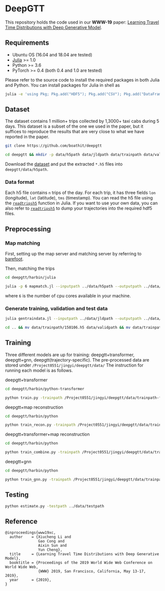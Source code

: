 
# DeepGTT

This repository holds the code used in our **WWW-19** paper: [Learning Travel Time Distributions with Deep Generative Model](http://www.ntu.edu.sg/home/lixiucheng/pdfs/www19-deepgtt.pdf).

## Requirements

* Ubuntu OS (16.04 and 18.04 are tested)
* [Julia](https://julialang.org/downloads/) >= 1.0
* Python >= 3.6
* PyTorch >= 0.4 (both 0.4 and 1.0 are tested)

Please refer to the source code to install the required packages in both Julia and Python. You can install packages for Julia in shell as

```bash
julia -e 'using Pkg; Pkg.add("HDF5"); Pkg.add("CSV"); Pkg.add("DataFrames"); Pkg.add("Distances"); Pkg.add("StatsBase"); Pkg.add("JSON"); Pkg.add("Lazy"); Pkg.add("JLD2"); Pkg.add("ArgParse")'
```

## Dataset

The dataset contains 1 million+ trips collected by 1,3000+ taxi cabs during 5 days. This dataset is a subset of the one we used in the paper, but it suffices to reproduce the results that are very close to what we have reported in the paper.

```bash
git clone https://github.com/boathit/deepgtt

cd deepgtt && mkdir -p data/h5path data/jldpath data/trainpath data/validpath data/testpath
```

Download the [dataset](https://drive.google.com/open?id=1tdgarnn28CM01o9hbeKLUiJ1o1lskrqA) and put the extracted `*.h5` files into `deepgtt/data/h5path`.

### Data format

Each h5 file contains `n` trips of the day. For each trip, it has three fields `lon` (longitude), `lat` (latitude), `tms` (timestamp). You can read the h5 file using the [`readtripsh5`](https://github.com/boathit/deepgtt/blob/master/harbin/julia/Trip.jl#L28) function in Julia. If you want to use your own data, you can also refer to [`readtripsh5`](https://github.com/boathit/deepgtt/blob/master/harbin/julia/Trip.jl#L28) to dump your trajectories into the required hdf5 files.

## Preprocessing

### Map matching

First, setting up the map server and matching server by referring to [barefoot](https://github.com/boathit/barefoot).

Then, matching the trips

```bash
cd deepgtt/harbin/julia

julia -p 6 mapmatch.jl --inputpath ../data/h5path --outputpath ../data/jldpath
```

where `6` is the number of cpu cores available in your machine.


### Generate training, validation and test data

```bash
julia gentraindata.jl --inputpath ../data/jldpath --outputpath ../data/trainpath

cd .. && mv data/trainpath/150106.h5 data/validpath && mv data/trainpath/150107.h5 data/testpath
```

## Training

Three different models are up for training: deepgtt+transformer, deepgtt+gnn, deepgtt(trajectory-specific). The pre-processed data are stored under `/Project0551/jingyi/deepgtt/data/` The instruction for running each model is as follows.

deepgtt+transformer

```bash
cd deepgtt/harbin/python-transformer

python train.py -trainpath /Project0551/jingyi/deepgtt/data/trainpath-fmm-gnn-spatial -validpath /Project0551/jingyi/deepgtt/data/validpath-fmm-gnn-spatial -model_path  /Project0551/jingyi/deepgtt/model/transformer-test -num_epoch 30 -n_warmup_steps 8000
```

deepgtt+map reconstruction

```bash
cd deepgtt/harbin/python

python train_recon.py -trainpath /Project0551/jingyi/deepgtt/data/trainpath-fmm-gnn-spatial -validpath /Project0551/jingyi/deepgtt/validpath-fmm-gnn-spatial -model_path  /Project0551/jingyi/deepgtt/model/transformer-test -lr 0.005
```

deepgtt+transformer+map reconstruction

```bash
cd deepgtt/harbin/python

python train_combine.py -trainpath /Project0551/jingyi/deepgtt/data/trainpath-fmm-gnn-spatial -validpath /Project0551/jingyi/deepgtt/data/validpath-fmm-gnn-spatial -model_path  /Project0551/jingyi/deepgtt/model/transformer-test -num_epoch 30 -n_warmup_steps 16000 -lr 0.2
```

deepgtt+gnn

```bash
cd deepgtt/harbin/python

python train_gnn.py -trainpath /Project0551/jingyi/deepgtt/data/trainpath-fmm-gnn-spatial -validpath /Project0551/jingyi/deepgtt/data/validpath-fmm-gnn-spatial -kl_decay 0.0 -use_selu -random_emit -model_path  /Project0551/jingyi/deepgtt/model/gnn-test -use_gnn True -dim_c 128 
```


## Testing

```bash
python estimate.py -testpath ../data/testpath
```

## Reference

```
@inproceedings{www19xc,
  author    = {Xiucheng Li and
               Gao Cong and
               Aixin Sun and
               Yun Cheng},
  title     = {Learning Travel Time Distributions with Deep Generative Model},
  booktitle = {Proceedings of the 2019 World Wide Web Conference on World Wide Web,
               {WWW} 2019, San Francisco, California, May 13-17, 2019},
  year      = {2019},
}
```
